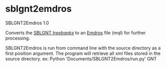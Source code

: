 # sblgnt2emdros

SBLGNT2Emdros 1.0

Converts the [SBLGNT *treebanks*](https://github.com/biblicalhumanities/greek-new-testament/tree/master/syntax-trees/sblgnt) to an [Emdros](http://emdros.org/download.html) file (mql) for further processing.

SBLGNT2Emdros is run from command line with the source directory as a first position argument. The program will retrieve
all xml files stored in the source directory.
ex: Python 'Documents/SBLGNT2Emdros/run.py' GNT
